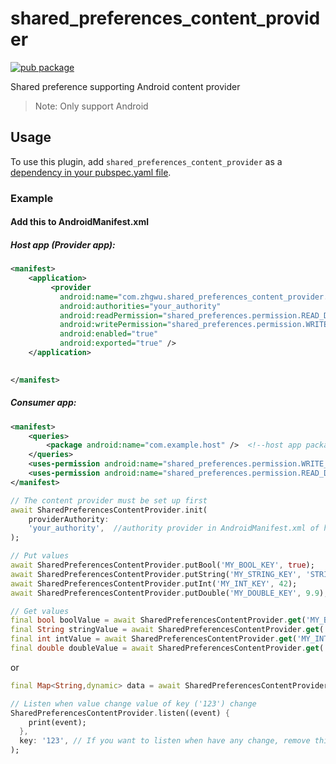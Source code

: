 # shared_preferences_content_provider

[![pub package](https://img.shields.io/pub/v/shared_preferences_content_provider.svg)](https://pub.dev/packages/shared_preference_content_provider)

Shared preference supporting Android content provider

> Note: Only support Android

## Usage

To use this plugin, add `shared_preferences_content_provider` as a [dependency in your pubspec.yaml file](https://flutter.io/platform-plugins/).

### Example


#### Add this to AndroidManifest.xml

##### Host app (Provider app):

```xml
<manifest>
    <application>
         <provider
           android:name="com.zhgwu.shared_preferences_content_provider.SharedPreferencesContentProvider"
           android:authorities="your_authority"
           android:readPermission="shared_preferences.permission.READ_DATA"
           android:writePermission="shared_preferences.permission.WRITE_DATA"
           android:enabled="true"
           android:exported="true" />
    </application>

   
</manifest>
```


##### Consumer app:

```xml
<manifest>
    <queries>
        <package android:name="com.example.host" />  <!--host app package-->
    </queries>
    <uses-permission android:name="shared_preferences.permission.WRITE_DATA" />
    <uses-permission android:name="shared_preferences.permission.READ_DATA" />
</manifest>
```


```dart
// The content provider must be set up first
await SharedPreferencesContentProvider.init(
    providerAuthority:
    'your_authority',  //authority provider in AndroidManifest.xml of host app
);
```

```dart
// Put values
await SharedPreferencesContentProvider.putBool('MY_BOOL_KEY', true);
await SharedPreferencesContentProvider.putString('MY_STRING_KEY', 'STRING_VALUE');
await SharedPreferencesContentProvider.putInt('MY_INT_KEY', 42);
await SharedPreferencesContentProvider.putDouble('MY_DOUBLE_KEY', 9.9);
```

```dart
// Get values
final bool boolValue = await SharedPreferencesContentProvider.get('MY_BOOL_KEY');
final String stringValue = await SharedPreferencesContentProvider.get('MY_STRING_KEY');
final int intValue = await SharedPreferencesContentProvider.get('MY_INT_KEY');
final double doubleValue = await SharedPreferencesContentProvider.get('MY_DOUBLE_KEY');
```
or
```dart
final Map<String,dynamic> data = await SharedPreferencesContentProvider.getAll();
```

```dart
// Listen when value change value of key ('123') change
SharedPreferencesContentProvider.listen((event) {
    print(event);
  }, 
  key: '123', // If you want to listen when have any change, remove this
);
```


